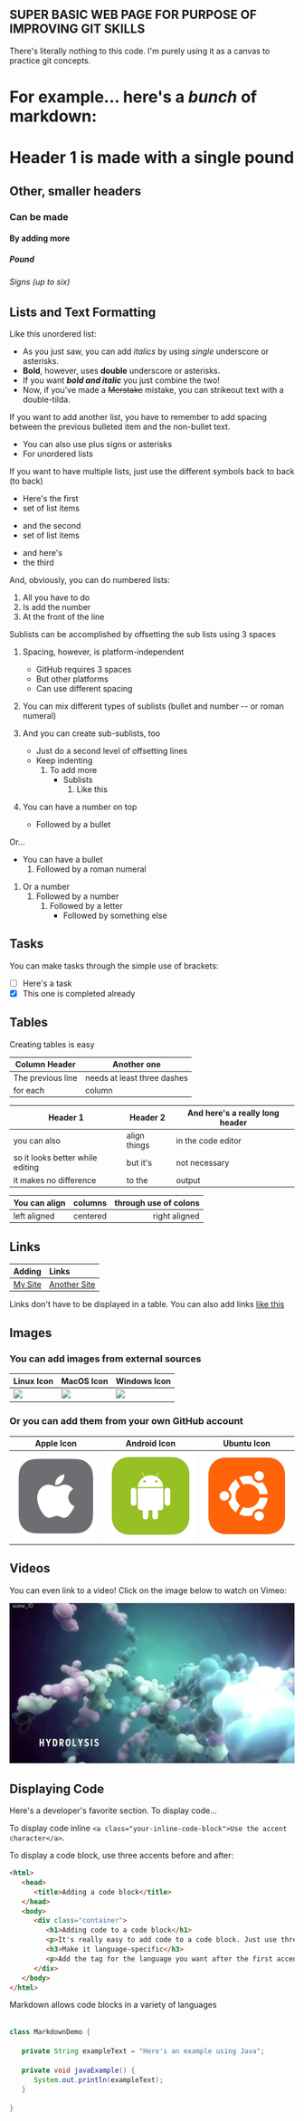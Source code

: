 ## SUPER BASIC WEB PAGE FOR PURPOSE OF IMPROVING GIT SKILLS

There's literally nothing to this code. I'm purely using it as a canvas to practice git concepts.


# For example... here's a _bunch_ of **markdown**:

# Header 1 is made with a single pound
## Other, smaller headers
### Can be made
#### By adding more
##### Pound
###### Signs (up to six)

## Lists and Text Formatting

Like this unordered list:
- As you just saw, you can add _italics_ by using _single_ underscore or asterisks.
- **Bold**, however, uses **double** underscore or asterisks.
- If you want **_bold and italic_** you just combine the two!
- Now, if you've made a ~~Merstake~~ mistake, you can strikeout text with a double-tilda.

If you want to add another list, you have to remember to add spacing between the previous bulleted item and the non-bullet text.

+ You can also use plus signs or asterisks
+ For unordered lists

If you want to have multiple lists, just use the different symbols back to back (to back)
+ Here's the first
+ set of list items
- and the second
- set of list items
* and here's
* the third

And, obviously, you can do numbered lists:
1. All you have to do
2. Is add the number
3. At the front of the line

Sublists can be accomplished by offsetting the sub lists using 3 spaces
1. Spacing, however, is platform-independent
   - GitHub requires 3 spaces
   - But other platforms
   - Can use different spacing
2. You can mix different types of sublists (bullet and number -- or roman numeral)
3. And you can create sub-sublists, too
   * Just do a second level of offsetting lines
   * Keep indenting
      1. To add more
         * Sublists
            1. Like this
      
1. You can have a number on top
   * Followed by a bullet
      
Or...
* You can have a bullet
   1. Followed by a roman numeral
      
1. Or a number
   1. Followed by a number
      1. Followed by a letter
         * Followed by something else

## Tasks

You can make tasks through the simple use of brackets:
- [ ] Here's a task
- [X] This one is completed already

## Tables

Creating tables is easy

Column Header | Another one
--- | ---
The previous line | needs at least three dashes
for each | column

Header 1                         | Header 2     | And here's a really long header
-------------------------------- | ------------ | -------------------------------
you can also                     | align things | in the code editor
so it looks better while editing | but it's     | not necessary
it makes no difference           | to the       | output

You can align | columns | through use of colons
:------------ | :-----: | --------------------:
left aligned  | centered | right aligned

## Links

Adding | Links
:--- | :---
[My Site](http://newsproutsmedia.com) | [Another Site](http://www.natewalters.info)

Links don't have to be displayed in a table.
You can also add links [like this](https://www.linkedin.com/in/nbwalters/)

## Images

### You can add images from external sources

Linux Icon | MacOS Icon | Windows Icon
--- | --- | ---
![](http://www.myiconfinder.com/uploads/iconsets/256-256-75e6bbae408b4149f47496c4e60af903.png) | ![](http://www.myiconfinder.com/uploads/iconsets/256-256-8b8258a1b7427a1deb3617406a1b4d01.png) | ![](http://www.myiconfinder.com/uploads/iconsets/256-256-e0ded59725330fc9e9d623d8325499b4.png)

### Or you can add them from your own GitHub account

Apple Icon | Android Icon | Ubuntu Icon
--- | --- | ---
![](images/apple_logo.png) | ![](images/android_logo.png) | ![](images/ubuntu_logo.png)

## Videos

You can even link to a video! Click on the image below to watch on Vimeo:

[![Gerber ExtensiveHA Promo Video](images/Gerber_ExtensiveHA.png)](https://vimeo.com/391046251)

## Displaying Code

Here's a developer's favorite section. To display code...

To display code inline `<a class="your-inline-code-block">Use the accent character</a>`.

To display a code block, use three accents before and after:

``` html
<html>
   <head>
      <title>Adding a code block</title>
   </head>
   <body>
      <div class="container">
         <h1>Adding code to a code block</h1>
         <p>It's really easy to add code to a code block. Just use three accents before and after the block.</p>
         <h3>Make it language-specific</h3>
         <p>Add the tag for the language you want after the first accents. In this case "html".</p>
      </div>
   </body>
</html>
```

Markdown allows code blocks in a variety of languages
``` java

class MarkdownDemo {

   private String exampleText = "Here's an example using Java";

   private void javaExample() {
      System.out.println(exampleText);
   }

}

```
